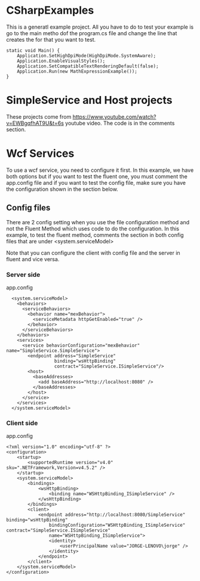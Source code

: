 # CSharpExamples
This is a generatl example project.  All you have to do to test your example is go to the main metho dof the 
program.cs file and change the line that creates the for that you want to test. 

```
static void Main() {
    Application.SetHighDpiMode(HighDpiMode.SystemAware);
    Application.EnableVisualStyles();
    Application.SetCompatibleTextRenderingDefault(false);
    Application.Run(new MathExpressionExample());
}
```



# SimpleService and Host projects
These projects come from https://www.youtube.com/watch?v=EWBgqfhAT9U&t=6s
youtube video.  The code is in the comments section.


# Wcf Services
To use a wcf service, you need to configure it first.  In this example, we have both options
but if you want to test the fluent one, you must comment the app.config file and if you
want to test the config file, make sure you have the configuration shown in the section below.

## Config files
There are 2 config setting when you use the file configuration method and not the Fluent Method
which uses code to do the configuration.  In this example, to test the fluent method, comments the 
section in both config files that are under <system.serviceModel>

Note that you can configure the client with config file and the server in fluent and vice versa.
### Server side

app.config
```
  <system.serviceModel>
    <behaviors>
      <serviceBehaviors>
        <behavior name="mexBehavior">
          <serviceMetadata httpGetEnabled="true" />
        </behavior>
      </serviceBehaviors>
    </behaviors>
    <services>
      <service behaviorConfiguration="mexBehavior" name="SimpleService.SimpleService">
        <endpoint address="SimpleService"
                  binding="wsHttpBinding"
                  contract="SimpleService.ISimpleService"/>
        <host>
          <baseAddresses>
            <add baseAddress="http://localhost:8080" />
          </baseAddresses>
        </host>
      </service>
    </services>
  </system.serviceModel>
```
### Client side
app.config
```
<?xml version="1.0" encoding="utf-8" ?>
<configuration>
    <startup> 
        <supportedRuntime version="v4.0" sku=".NETFramework,Version=v4.5.2" />
    </startup>
    <system.serviceModel>
        <bindings>
            <wsHttpBinding>
                <binding name="WSHttpBinding_ISimpleService" />
            </wsHttpBinding>
        </bindings>
        <client>
            <endpoint address="http://localhost:8080/SimpleService" binding="wsHttpBinding"
                bindingConfiguration="WSHttpBinding_ISimpleService" contract="SimpleService.ISimpleService"
                name="WSHttpBinding_ISimpleService">
                <identity>
                    <userPrincipalName value="JORGE-LENOVO\jorge" />
                </identity>
            </endpoint>
        </client>
    </system.serviceModel>
</configuration>
```